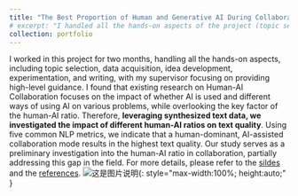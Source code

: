 ```yaml
---
title: "The Best Proportion of Human and Generative AI During Collaboration: Insights from Synthetic Text Data"
# excerpt: "I handled all the hands-on aspects of the project (topic selection, data acquisition, idea development, experimentation, writing, etc.), with my supervisor focusing on providing high-level direction"
collection: portfolio
---
```

I worked in this project for two months, handling all the hands-on aspects, including topic selection, data acquisition, idea development, experimentation, and writing, with my supervisor focusing on providing high-level guidance. I found that existing research on Human-AI Collaboration focuses on the impact of whether AI is used and different ways of using AI on various problems, while overlooking the key factor of the human-AI ratio. Therefore, <b>leveraging synthesized text data, we investigated the impact of different human-AI ratios on text quality</b>.  Using five common NLP metrics, we indicate that a human-dominant, AI-assisted collaboration mode results in the highest text quality. Our study serves as a preliminary investigation into the human-AI ratio in collaboration, partially addressing this gap in the field. For more details, please refer to the [sildes](https://zeshentian.github.io/files/HAC/HAC.pdf) and the [references](/files/HAC/References.html).
![这是图片说明](https://zeshentian.github.io/files/HAC/image.png){: style="max-width:100%; height:auto;" }
